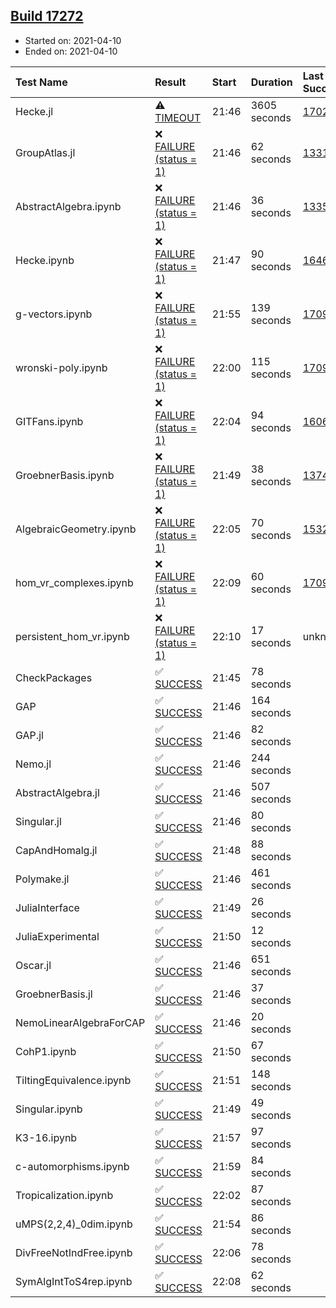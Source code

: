 ## [Build 17272](https://oscarci.mathematik.uni-kl.de/job/oscar/17272/)

* Started on: 2021-04-10
* Ended on: 2021-04-10

| Test Name    | Result | Start | Duration | Last Success | First Failure |
|:-------------|:-------|:------|:---------|:-------------|:--------------|
| Hecke.jl | ⚠ [TIMEOUT](https://oscarci.mathematik.uni-kl.de/job/oscar/17272/artifact/logs/build-17272/Hecke.jl.log) | 21:46 | 3605 seconds | [17022](https://oscarci.mathematik.uni-kl.de/job/oscar/17022/) | [17023](https://oscarci.mathematik.uni-kl.de/job/oscar/17023/) |
| GroupAtlas.jl | ❌ [FAILURE (status = 1)](https://oscarci.mathematik.uni-kl.de/job/oscar/17272/artifact/logs/build-17272/GroupAtlas.jl.log) | 21:46 | 62 seconds | [13311](https://oscarci.mathematik.uni-kl.de/job/oscar/13311/) | [13312](https://oscarci.mathematik.uni-kl.de/job/oscar/13312/) |
| AbstractAlgebra.ipynb | ❌ [FAILURE (status = 1)](https://oscarci.mathematik.uni-kl.de/job/oscar/17272/artifact/logs/build-17272/AbstractAlgebra.ipynb.log) | 21:46 | 36 seconds | [13355](https://oscarci.mathematik.uni-kl.de/job/oscar/13355/) | [13356](https://oscarci.mathematik.uni-kl.de/job/oscar/13356/) |
| Hecke.ipynb | ❌ [FAILURE (status = 1)](https://oscarci.mathematik.uni-kl.de/job/oscar/17272/artifact/logs/build-17272/Hecke.ipynb.log) | 21:47 | 90 seconds | [16463](https://oscarci.mathematik.uni-kl.de/job/oscar/16463/) | [16464](https://oscarci.mathematik.uni-kl.de/job/oscar/16464/) |
| g-vectors.ipynb | ❌ [FAILURE (status = 1)](https://oscarci.mathematik.uni-kl.de/job/oscar/17272/artifact/logs/build-17272/g-vectors.ipynb.log) | 21:55 | 139 seconds | [17099](https://oscarci.mathematik.uni-kl.de/job/oscar/17099/) | [17100](https://oscarci.mathematik.uni-kl.de/job/oscar/17100/) |
| wronski-poly.ipynb | ❌ [FAILURE (status = 1)](https://oscarci.mathematik.uni-kl.de/job/oscar/17272/artifact/logs/build-17272/wronski-poly.ipynb.log) | 22:00 | 115 seconds | [17098](https://oscarci.mathematik.uni-kl.de/job/oscar/17098/) | [17099](https://oscarci.mathematik.uni-kl.de/job/oscar/17099/) |
| GITFans.ipynb | ❌ [FAILURE (status = 1)](https://oscarci.mathematik.uni-kl.de/job/oscar/17272/artifact/logs/build-17272/GITFans.ipynb.log) | 22:04 | 94 seconds | [16068](https://oscarci.mathematik.uni-kl.de/job/oscar/16068/) | [16069](https://oscarci.mathematik.uni-kl.de/job/oscar/16069/) |
| GroebnerBasis.ipynb | ❌ [FAILURE (status = 1)](https://oscarci.mathematik.uni-kl.de/job/oscar/17272/artifact/logs/build-17272/GroebnerBasis.ipynb.log) | 21:49 | 38 seconds | [13748](https://oscarci.mathematik.uni-kl.de/job/oscar/13748/) | [13749](https://oscarci.mathematik.uni-kl.de/job/oscar/13749/) |
| AlgebraicGeometry.ipynb | ❌ [FAILURE (status = 1)](https://oscarci.mathematik.uni-kl.de/job/oscar/17272/artifact/logs/build-17272/AlgebraicGeometry.ipynb.log) | 22:05 | 70 seconds | [15322](https://oscarci.mathematik.uni-kl.de/job/oscar/15322/) | [15323](https://oscarci.mathematik.uni-kl.de/job/oscar/15323/) |
| hom_vr_complexes.ipynb | ❌ [FAILURE (status = 1)](https://oscarci.mathematik.uni-kl.de/job/oscar/17272/artifact/logs/build-17272/hom_vr_complexes.ipynb.log) | 22:09 | 60 seconds | [17099](https://oscarci.mathematik.uni-kl.de/job/oscar/17099/) | [17100](https://oscarci.mathematik.uni-kl.de/job/oscar/17100/) |
| persistent_hom_vr.ipynb | ❌ [FAILURE (status = 1)](https://oscarci.mathematik.uni-kl.de/job/oscar/17272/artifact/logs/build-17272/persistent_hom_vr.ipynb.log) | 22:10 | 17 seconds | unknown | unknown |
| CheckPackages | ✅ [SUCCESS](https://oscarci.mathematik.uni-kl.de/job/oscar/17272/artifact/logs/build-17272/CheckPackages.log) | 21:45 | 78 seconds |  |  |
| GAP | ✅ [SUCCESS](https://oscarci.mathematik.uni-kl.de/job/oscar/17272/artifact/logs/build-17272/GAP.log) | 21:46 | 164 seconds |  |  |
| GAP.jl | ✅ [SUCCESS](https://oscarci.mathematik.uni-kl.de/job/oscar/17272/artifact/logs/build-17272/GAP.jl.log) | 21:46 | 82 seconds |  |  |
| Nemo.jl | ✅ [SUCCESS](https://oscarci.mathematik.uni-kl.de/job/oscar/17272/artifact/logs/build-17272/Nemo.jl.log) | 21:46 | 244 seconds |  |  |
| AbstractAlgebra.jl | ✅ [SUCCESS](https://oscarci.mathematik.uni-kl.de/job/oscar/17272/artifact/logs/build-17272/AbstractAlgebra.jl.log) | 21:46 | 507 seconds |  |  |
| Singular.jl | ✅ [SUCCESS](https://oscarci.mathematik.uni-kl.de/job/oscar/17272/artifact/logs/build-17272/Singular.jl.log) | 21:46 | 80 seconds |  |  |
| CapAndHomalg.jl | ✅ [SUCCESS](https://oscarci.mathematik.uni-kl.de/job/oscar/17272/artifact/logs/build-17272/CapAndHomalg.jl.log) | 21:48 | 88 seconds |  |  |
| Polymake.jl | ✅ [SUCCESS](https://oscarci.mathematik.uni-kl.de/job/oscar/17272/artifact/logs/build-17272/Polymake.jl.log) | 21:46 | 461 seconds |  |  |
| JuliaInterface | ✅ [SUCCESS](https://oscarci.mathematik.uni-kl.de/job/oscar/17272/artifact/logs/build-17272/JuliaInterface.log) | 21:49 | 26 seconds |  |  |
| JuliaExperimental | ✅ [SUCCESS](https://oscarci.mathematik.uni-kl.de/job/oscar/17272/artifact/logs/build-17272/JuliaExperimental.log) | 21:50 | 12 seconds |  |  |
| Oscar.jl | ✅ [SUCCESS](https://oscarci.mathematik.uni-kl.de/job/oscar/17272/artifact/logs/build-17272/Oscar.jl.log) | 21:46 | 651 seconds |  |  |
| GroebnerBasis.jl | ✅ [SUCCESS](https://oscarci.mathematik.uni-kl.de/job/oscar/17272/artifact/logs/build-17272/GroebnerBasis.jl.log) | 21:46 | 37 seconds |  |  |
| NemoLinearAlgebraForCAP | ✅ [SUCCESS](https://oscarci.mathematik.uni-kl.de/job/oscar/17272/artifact/logs/build-17272/NemoLinearAlgebraForCAP.log) | 21:46 | 20 seconds |  |  |
| CohP1.ipynb | ✅ [SUCCESS](https://oscarci.mathematik.uni-kl.de/job/oscar/17272/artifact/logs/build-17272/CohP1.ipynb.log) | 21:50 | 67 seconds |  |  |
| TiltingEquivalence.ipynb | ✅ [SUCCESS](https://oscarci.mathematik.uni-kl.de/job/oscar/17272/artifact/logs/build-17272/TiltingEquivalence.ipynb.log) | 21:51 | 148 seconds |  |  |
| Singular.ipynb | ✅ [SUCCESS](https://oscarci.mathematik.uni-kl.de/job/oscar/17272/artifact/logs/build-17272/Singular.ipynb.log) | 21:49 | 49 seconds |  |  |
| K3-16.ipynb | ✅ [SUCCESS](https://oscarci.mathematik.uni-kl.de/job/oscar/17272/artifact/logs/build-17272/K3-16.ipynb.log) | 21:57 | 97 seconds |  |  |
| c-automorphisms.ipynb | ✅ [SUCCESS](https://oscarci.mathematik.uni-kl.de/job/oscar/17272/artifact/logs/build-17272/c-automorphisms.ipynb.log) | 21:59 | 84 seconds |  |  |
| Tropicalization.ipynb | ✅ [SUCCESS](https://oscarci.mathematik.uni-kl.de/job/oscar/17272/artifact/logs/build-17272/Tropicalization.ipynb.log) | 22:02 | 87 seconds |  |  |
| uMPS(2,2,4)_0dim.ipynb | ✅ [SUCCESS](https://oscarci.mathematik.uni-kl.de/job/oscar/17272/artifact/logs/build-17272/uMPS-2-2-4-_0dim.ipynb.log) | 21:54 | 86 seconds |  |  |
| DivFreeNotIndFree.ipynb | ✅ [SUCCESS](https://oscarci.mathematik.uni-kl.de/job/oscar/17272/artifact/logs/build-17272/DivFreeNotIndFree.ipynb.log) | 22:06 | 78 seconds |  |  |
| SymAlgIntToS4rep.ipynb | ✅ [SUCCESS](https://oscarci.mathematik.uni-kl.de/job/oscar/17272/artifact/logs/build-17272/SymAlgIntToS4rep.ipynb.log) | 22:08 | 62 seconds |  |  |
